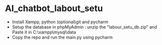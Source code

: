 # AI_chatbot_labout_setu
* Install Xampp, python (optional)git and pycharm
* Setup the database in phpMyAdmin : unzip the "labour_setu_db.zip" and Paste it in C:\xampp\mysql\data
* Copy the repo and run the main.py using pycharm
